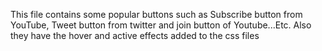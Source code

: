 <p>
   This file contains some popular buttons such as Subscribe button from YouTube, Tweet button from twitter and join button of Youtube...Etc.
   Also they have the hover and active effects added to the css files
</p>

